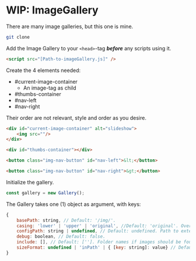 # WIP: ImageGallery
There are many image galleries, but this one is mine.


```bash
git clone
```  

Add the Image Gallery to your `<head>`-tag **_before_** any scripts using it.
```HTML
<script src="[Path-to-imageGallery.js]" />
```

Create the 4 elements needed:
 - #current-image-container
    - An image-tag as child
 - #thumbs-container
 - #nav-left
 - #nav-right

 Their order are not relevant, style and order as you desire.
```html
<div id="current-image-container" alt="slideshow">
    <img src=""/>
</div>

<div id="thumbs-container"></div>

<button class="img-nav-button" id="nav-left">&lt;</button>

<button class="img-nav-button" id="nav-right">&gt;</button>

```

Initialize the gallery.
```js
const gallery = new Gallery();
```

The Gallery takes one (1) object as argument, with keys:
```js
{
    basePath: string, // Default: '/img/'.
    casing: 'lower' | 'upper' | 'original', //Default: 'original'. Overrides image names of json-files.
    configPath: string | undefined, // Default: undefined. Path to external config, which overrides local settings.
    debug: boolean, // Default: false.
    include: [], // Default: ['']. Folder names if images should be found in subdirectories.
    sizeFormat: undefined | 'inPath' | { [key: string]: value} // Default: undefined. The options are: 'inPath', meaning the images of different sizes can be found at '${basePath}/${size}/${folder}'. 'key: value', being params appended to the url, or no definition, indicating that all images are of static size. Width & height are treated as special keywords, which are considered the format of the key-part of the query. E.g. "width": "w".
}
```


